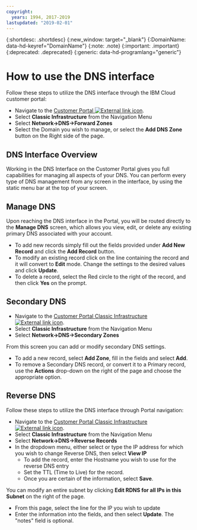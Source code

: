 ```yaml
---
copyright:
  years: 1994, 2017-2019
lastupdated: "2019-02-01"
---
```



{:shortdesc: .shortdesc}
{:new_window: target="_blank"}
{:DomainName: data-hd-keyref="DomainName"}
{:note: .note}
{:important: .important}
{:deprecated: .deprecated}
{:generic: data-hd-programlang="generic"}

# How to use the DNS interface

Follow these steps to utilize the DNS interface through the IBM Cloud customer portal:

* Navigate to the [Customer Portal ![External link icon](../../icons/launch-glyph.svg "External link icon")](https://{DomainName}/).
* Select **Classic Infrastructure** from the Navigation Menu
* Select **Network->DNS->Forward Zones**
* Select the Domain you wish to manage, or select the **Add DNS Zone** button on the Right side of the page.

## DNS Interface Overview
Working in the DNS Interface on the Customer Portal gives you full capabilities for managing all aspects of your DNS. You can perform every type of DNS management from any screen in the interface, by using the static menu bar at the top of your screen.

## Manage DNS
Upon reaching the DNS interface in the Portal, you will be routed directly to the **Manage DNS** screen, which allows you view, edit, or delete any existing primary DNS associated with your account.

* To add new records simply fill out the fields provided under **Add New Record** and click the **Add Record** button.
* To modify an existing record click on the line containing the record and it will convert to **Edit** mode. Change the settings to the desired values and click **Update**.
* To delete a record, select the Red circle to the right of the record, and then click **Yes** on the prompt.

## Secondary DNS

* Navigate to the [Customer Portal Classic Infrastructure ![External link icon](../../icons/launch-glyph.svg "External link icon")](https://{DomainName}/).
* Select **Classic Infrastructure** from the Navigation Menu
* Select **Network->DNS->Secondary Zones**

From this screen you can add or modify secondary DNS settings.

* To add a new record, select **Add Zone**, fill in the fields and select **Add**.
* To remove a Secondary DNS record, or convert it to a Primary record, use the **Actions** drop-down on the right of the page and choose the appropriate option.

## Reverse DNS

Follow these steps to utilize the DNS interface through Portal navigation:

* Navigate to the [Customer Portal Classic Infrastructure ![External link icon](../../icons/launch-glyph.svg "External link icon")](https://{DomainName}/).
* Select **Classic Infrastructure** from the Navigation Menu
* Select **Network->DNS->Reverse Records**
* In the dropdown menu, either select or type the IP address for which you wish to change Reverse DNS, then select **View IP**
  * To add the record, enter the Hostname you wish to use for the reverse DNS entry
  * Set the TTL (Time to Live) for the record.
  * Once you are certain of the information, select **Save**.

You can modify an entire subnet by clicking **Edit RDNS for all IPs in this Subnet** on the right of the page.

* From this page, select the line for the IP you wish to update
* Enter the information into the fields, and then select **Update**. The "notes" field is optional.

<!--## Propagation Check

* Navigate to the [Customer Portal ![External link icon](../../icons/launch-glyph.svg "External link icon")](https://{DomainName}/).
* Select **Network->Tools**

On the page that loads, you can select from multiple tools; To check the propagation of your domain name through the DNS servers, use the bottom option.

* Enter the appropriate information into the fields, then select **Check DNS**
* After a few moments, the box to the right will update with the current DNS information for the domain.-->
